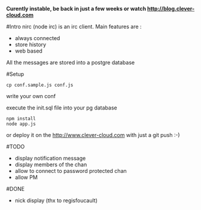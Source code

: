 **Curently instable, be back in just a few weeks or watch http://blog.clever-cloud.com**

#Intro
nirc (node irc) is an irc client. Main features are :
* always connected 
* store history
* web based

All the messages are stored into a postgre database 

#Setup

	cp conf.sample.js conf.js

write your own conf

execute the init.sql file into your pg database

	npm install
	node app.js

or deploy it on the http://www.clever-cloud.com with just a git push :-)


#TODO
* display notification message
* display members of the chan
* allow to connect to password protected chan
* allow PM


#DONE
* nick display (thx to regisfoucault)
